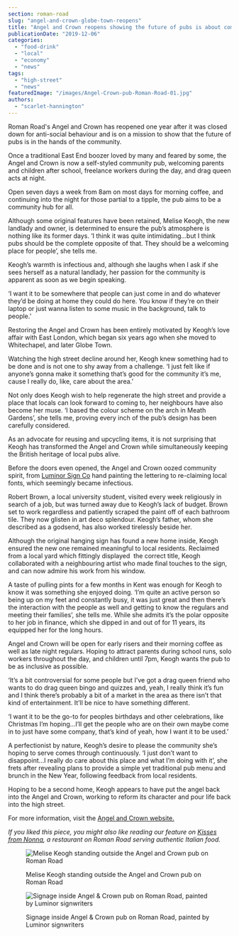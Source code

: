 ```yaml
---
section: roman-road
slug: "angel-and-crown-globe-town-reopens"
title: "Angel and Crown reopens showing the future of pubs is about community"
publicationDate: "2019-12-06"
categories: 
  - "food-drink"
  - "local"
  - "economy"
  - "news"
tags: 
  - "high-street"
  - "news"
featuredImage: "/images/Angel-Crown-pub-Roman-Road-01.jpg"
authors: 
  - "scarlet-hannington"
---
```


Roman Road's Angel and Crown has reopened one year after it was closed down for anti-social behaviour and is on a mission to show that the future of pubs is in the hands of the community.

Once a traditional East End boozer loved by many and feared by some, the Angel and Crown is now a self-styled community pub, welcoming parents and children after school, freelance workers during the day, and drag queen acts at night.  

Open seven days a week from 8am on most days for morning coffee, and continuing into the night for those partial to a tipple, the pub aims to be a community hub for all.   

Although some original features have been retained, Melise Keogh, the new landlady and owner, is determined to ensure the pub’s atmosphere is nothing like its former days. ‘I think it was quite intimidating...but I think pubs should be the complete opposite of that. They should be a welcoming place for people’, she tells me. 

Keogh’s warmth is infectious and, although she laughs when I ask if she sees herself as a natural landlady, her passion for the community is apparent as soon as we begin speaking.   

‘I want it to be somewhere that people can just come in and do whatever they’d be doing at home they could do here. You know if they’re on their laptop or just wanna listen to some music in the background, talk to people.’ 

Restoring the Angel and Crown has been entirely motivated by Keogh’s love affair with East London, which began six years ago when she moved to Whitechapel, and later Globe Town.  

Watching the high street decline around her, Keogh knew something had to be done and is not one to shy away from a challenge. ‘I just felt like if anyone’s gonna make it something that’s good for the community it’s me, cause I really do, like, care about the area.’ 

Not only does Keogh wish to help regenerate the high street and provide a place that locals can look forward to coming to, her neighbours have also become her muse. ‘I based the colour scheme on the arch in Meath Gardens’, she tells me, proving every inch of the pub’s design has been carefully considered.   

As an advocate for reusing and upcycling items, it is not surprising that Keogh has transformed the Angel and Crown while simultaneously keeping the British heritage of local pubs alive.   

Before the doors even opened, the Angel and Crown oozed community spirit, from [Luminor Sign Co](https://romanroadlondon.com/luminor-time-out-magazine-christmas-cover/) hand painting the lettering to re-claiming local fonts, which seemingly became infectious.   

Robert Brown, a local university student, visited every week religiously in search of a job, but was turned away due to Keogh’s lack of budget. Brown set to work regardless and patiently scraped the paint off of each bathroom tile. They now glisten in art deco splendour. Keogh’s father, whom she described as a godsend, has also worked tirelessly beside her. 

Although the original hanging sign has found a new home inside, Keogh ensured the new one remained meaningful to local residents. Reclaimed from a local yard which fittingly displayed  the correct title, Keogh collaborated with a neighbouring artist who made final touches to the sign, and can now admire his work from his window.   

A taste of pulling pints for a few months in Kent was enough for Keogh to know it was something she enjoyed doing. ‘I’m quite an active person so being up on my feet and constantly busy, it was just great and then there’s the interaction with the people as well and getting to know the regulars and meeting their families’, she tells me. While she admits it’s the polar opposite to her job in finance, which she dipped in and out of for 11 years, its equipped her for the long hours.   

Angel and Crown will be open for early risers and their morning coffee as well as late night regulars. Hoping to attract parents during school runs, solo workers throughout the day, and children until 7pm, Keogh wants the pub to be as inclusive as possible.

‘It’s a bit controversial for some people but I’ve got a drag queen friend who wants to do drag queen bingo and quizzes and, yeah, I really think it’s fun and I think there’s probably a bit of a market in the area as there isn’t that kind of entertainment. It’ll be nice to have something different.  

‘I want it to be the go-to for peoples birthdays and other celebrations, like Christmas I’m hoping…I’ll get the people who are on their own maybe come in to just have some company, that’s kind of yeah, how I want it to be used.’

A perfectionist by nature, Keogh’s desire to please the community she’s hoping to serve comes through continuously. ‘I just don’t want to disappoint…I really do care about this place and what I’m doing with it’, she frets after revealing plans to provide a simple yet traditional pub menu and brunch in the New Year, following feedback from local residents.

Hoping to be a second home, Keogh appears to have put the angel back into the Angel and Crown, working to reform its character and pour life back into the high street. 

For more information, visit the [Angel and Crown website.](https://www.angelcrownpub.co.uk)  

_If you liked this piece, you might also like reading our feature on [Kisses from Nonna](https://romanroadlondon.com/kisses-from-nonna-restaurant-opens-roman-road/), a restaurant on Roman Road serving authentic Italian food._

<figure>

![Melise Keogh standing outside the Angel and Crown pub on Roman Road](/images/Angel-Crown-pub-Roman-Road-03-1024x683.jpg)

<figcaption>

Melise Keogh standing outside the Angel and Crown pub on Roman Road

</figcaption>

</figure>

<figure>

![Signage inside Angel & Crown pub on Roman Road, painted by Luminor signwriters](/images/Angel-and-Crown-pub-02-1024x683.jpg)

<figcaption>

Signage inside Angel & Crown pub on Roman Road, painted by Luminor signwriters

</figcaption>

</figure>

